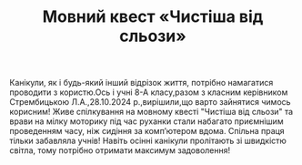 ﻿---
title: Мовний квест «Чистіша від сльози»
---

Канікули, як і будь-який інший відрізок життя, потрібно намагатися проводити з користю.Ось і учні 8-А класу,разом з класним керівником Стрембицькою Л.А.,28.10.2024 р.,вирішили,що варто зайнятися чимось корисним! Живе спілкування на мовному квесті "Чистіша від сльози" та врави на мілку моторику під час руханки стали набагато приємнішим проведенням часу, ніж сидіння за комп’ютером вдома. Спільна праця тільки забавляла учнів! Навіть осінні канікули пролітають зі швидкістю світла, тому потрібно отримати максимум задоволення!

<slideshow />
